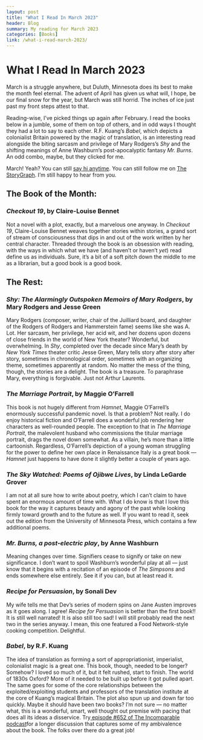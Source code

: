 ```yaml
---
layout: post
title: "What I Read In March 2023" 
header: Blog
summary: My reading for March 2023
categories: [Books]
link: /what-i-read-march-2023/
---
```

# What I Read In March 2023
March is a struggle anywhere, but Duluth, Minnesota does its best to make the month feel eternal. The advent of April has given us what will, I hope, be our final snow for the year, but March was still horrid. The inches of ice just past my front steps attest to that. 

Reading-wise, I’ve picked things up again after February. I read the books below in a jumble, some of them on top of others, and in odd ways I thought they had a lot to say to each other. R.F. Kuang’s *Babel*, which depicts a colonialist Britain powered by the magic of translation, is an interesting read alongside the biting sarcasm and privilege of Mary Rodgers’s *Shy* and the shifting meanings of Anne Washburn’s post-apocalyptic fantasy *Mr. Burns*. An odd combo, maybe, but they clicked for me. 

March! Yeah? You can still [say hi anytime](https://turnofthepage.blog/about/). You can still follow me on [The StoryGraph](https://app.thestorygraph.com/profile/wishfulwriting). I’m still happy to hear from you.

## The Book of the Month:
### *Checkout 19*, by Claire-Louise Bennet
Not a novel with a plot, exactly, but a marvelous one anyway. In *Checkout 19*, Claire-Louise Bennet weaves together stories within stories, a grand sort of stream of consciousness that dips in and out of the work written by her central character. Threaded through the book is an obsession with reading, with the ways in which what we have (and haven’t or haven’t *yet*) read define us as individuals. Sure, it’s a bit of a soft pitch down the middle to me as a librarian, but a good book is a good book.

## The Rest:
### *Shy: The Alarmingly Outspoken Memoirs of Mary Rodgers*, by Mary Rodgers and Jesse Green
Mary Rodgers (composer, writer, chair of the Juilliard board, and daughter of the Rodgers of Rodgers and Hammerstein fame) seems like she was A. Lot. Her sarcasm, her privilege, her acid wit, and her dozens upon dozens of close friends in the world of New York theater? Wonderful, but overwhelming. In *Shy*, completed over the decade since Mary’s death by *New York Times* theater critic Jesse Green, Mary tells story after story after story, sometimes in chronological order, sometimes with an organizing theme, sometimes apparently at random. No matter the mess of the thing, though, the stories are a delight. The book is a treasure. To paraphrase Mary, everything is forgivable. Just not Arthur Laurents. 
### *The Marriage Portrait*, by Maggie O’Farrell
This book is not hugely different from *Hamnet*, Maggie O’Farrell’s enormously successful pandemic novel. Is that a problem? Not really. I do enjoy historical fiction and O’Farrell does a wonderful job rendering her characters as well-rounded people. The exception to that in *The Marriage Portrait*, the malevolent husband who commissions the titular marriage portrait, drags the novel down somewhat. As a villain, he’s more than a little cartoonish. Regardless, O’Farrell’s depiction of a young woman struggling for the power to define her own place in Renaissance Italy is a great book — *Hamnet* just happens to have done it slightly better a couple of years ago. 
### *The Sky Watched: Poems of Ojibwe Lives*, by Linda LeGarde Grover
I am not at all sure how to write about poetry, which I can’t claim to have spent an enormous amount of time with. What I do know is that I love this book for the way it captures beauty and agony of the past while looking firmly toward growth and to the future as well. If you want to read it, seek out the edition from the University of Minnesota Press, which contains a few additional poems. 
### *Mr. Burns, a post-electric play*, by Anne Washburn
Meaning changes over time. Signifiers cease to signify or take on new significance. I don’t want to spoil Washburn’s wonderful play at all — just know that it begins with a recitation of an episode of *The Simpsons* and ends somewhere else entirely. See it if you can, but at least read it.
### *Recipe for Persuasion*, by Sonali Dev
My wife tells me that Dev’s series of modern spins on Jane Austen improves as it goes along. I agree! *Recipe for Persuasion* is better than the first book!! It is still well narrated! It is also still too sad! I will still probably read the next two in the series anyway. I mean, this one featured a Food Network-style cooking competition. Delightful.
### *Babel*, by R.F. Kuang
The idea of translation as forming a sort of appropriationist, imperialist, colonialist magic is a great one. This book, though, needed to be longer? Somehow? I loved so much of it, but it felt rushed, start to finish. The world of 1830s Oxford? More of it needed to be built up before it got pulled apart. The same goes for some of the core relationships between the exploited/exploiting students and professors of the translation institute at the core of Kuang’s magical Britain. The plot also spun up and down far too quickly. Maybe it should have been two books? I’m not sure — no matter what, this is a wonderful, smart, well thought out premise with pacing that does all its ideas a disservice. Try[ episode #652 of The Incomparable podcast](https://www.theincomparable.com/theincomparable/652/)for a longer discussion that captures some of my ambivalence about the book. The folks over there do a great job!




